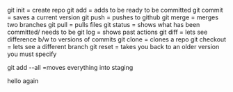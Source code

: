 git init = create repo
git  add = adds to be ready to be committed
git commit = saves a current version
git push = pushes to github
git merge = merges two branches
git pull = pulls files
git status = shows what has been committed/ needs to be
git log = shows past actions
git diff = lets see difference b/w to versions of commits
git clone = clones a repo
git checkout = lets see a different branch
git reset = takes you back to an older version you must specify

git add --all =moves everything into staging

hello again
